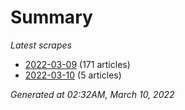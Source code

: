 # Summary
*Latest scrapes*
* [2022-03-09](https://github.com/nuuuwan/news_lk/blob/data/news_lk.2022-03-09.json) (171 articles)
* [2022-03-10](https://github.com/nuuuwan/news_lk/blob/data/news_lk.2022-03-10.json) (5 articles)

*Generated at 02:32AM, March 10, 2022*